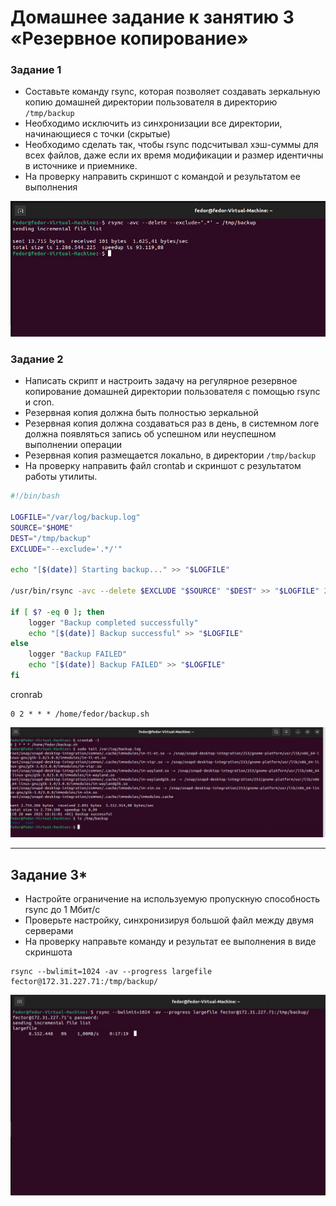 # Домашнее задание к занятию 3 «Резервное копирование»


### Задание 1
- Составьте команду rsync, которая позволяет создавать зеркальную копию домашней директории пользователя в директорию `/tmp/backup`
- Необходимо исключить из синхронизации все директории, начинающиеся с точки (скрытые)
- Необходимо сделать так, чтобы rsync подсчитывал хэш-суммы для всех файлов, даже если их время модификации и размер идентичны в источнике и приемнике.
- На проверку направить скриншот с командой и результатом ее выполнения

![alt text](https://github.com/fector7/rsync_hw/blob/main/img/rsync1.PNG)


### Задание 2
- Написать скрипт и настроить задачу на регулярное резервное копирование домашней директории пользователя с помощью rsync и cron.
- Резервная копия должна быть полностью зеркальной
- Резервная копия должна создаваться раз в день, в системном логе должна появляться запись об успешном или неуспешном выполнении операции
- Резервная копия размещается локально, в директории `/tmp/backup`
- На проверку направить файл crontab и скриншот с результатом работы утилиты.

```bash
#!/bin/bash

LOGFILE="/var/log/backup.log"
SOURCE="$HOME"
DEST="/tmp/backup"
EXCLUDE="--exclude='.*/'"

echo "[$(date)] Starting backup..." >> "$LOGFILE"

/usr/bin/rsync -avc --delete $EXCLUDE "$SOURCE" "$DEST" >> "$LOGFILE" 2>&1

if [ $? -eq 0 ]; then
    logger "Backup completed successfully"
    echo "[$(date)] Backup successful" >> "$LOGFILE"
else
    logger "Backup FAILED"
    echo "[$(date)] Backup FAILED" >> "$LOGFILE"
fi
```
cronrab
```
0 2 * * * /home/fedor/backup.sh
```

![alt text](https://github.com/fector7/rsync_hw/blob/main/img/rsync2.PNG)

---

## Задание 3*
- Настройте ограничение на используемую пропускную способность rsync до 1 Мбит/c
- Проверьте настройку, синхронизируя большой файл между двумя серверами
- На проверку направьте команду и результат ее выполнения в виде скриншота

```
rsync --bwlimit=1024 -av --progress largefile fector@172.31.227.71:/tmp/backup/
```
![alt text](https://github.com/fector7/rsync_hw/blob/main/img/rsync3.PNG)